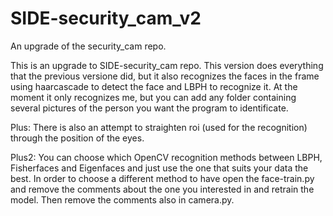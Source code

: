 # SIDE-security_cam_v2
An upgrade of the security_cam repo.

This is an upgrade to SIDE-security_cam repo. 
This version does everything that the previous versione did, but it also recognizes the faces in the frame using haarcascade to detect the face and LBPH to recognize it.
At the moment it only recognizes me, but you can add any folder containing several pictures of the person you want the program to identificate.

Plus: There is also an attempt to straighten roi (used for the recognition) through the position of the eyes.

Plus2: You can choose which OpenCV recognition methods between LBPH, Fisherfaces and Eigenfaces and just use the one that suits your data the best.
In order to choose a different method to have open the face-train.py and remove the comments about the one you interested in and retrain the model. Then remove the comments also in camera.py.
